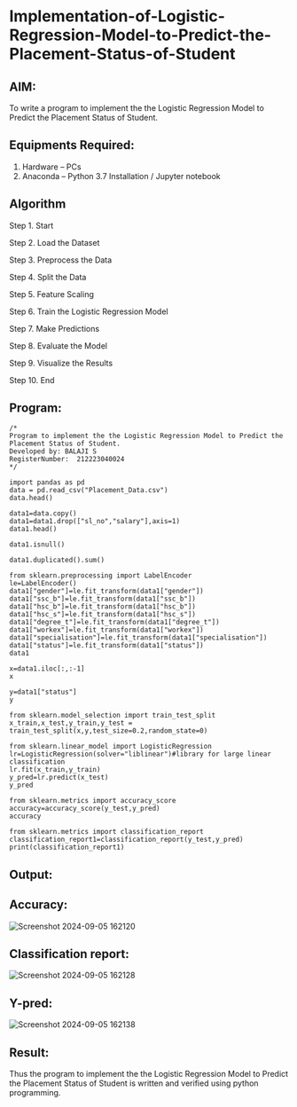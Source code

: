 # Implementation-of-Logistic-Regression-Model-to-Predict-the-Placement-Status-of-Student

## AIM:
To write a program to implement the the Logistic Regression Model to Predict the Placement Status of Student.

## Equipments Required:
1. Hardware – PCs
2. Anaconda – Python 3.7 Installation / Jupyter notebook

## Algorithm
Step 1. Start

Step 2. Load the Dataset

Step 3. Preprocess the Data

Step 4. Split the Data

Step 5. Feature Scaling

Step 6. Train the Logistic Regression Model

Step 7. Make Predictions

Step 8. Evaluate the Model

Step 9. Visualize the Results

Step 10. End

## Program:
```
/*
Program to implement the the Logistic Regression Model to Predict the Placement Status of Student.
Developed by: BALAJI S
RegisterNumber:  212223040024
*/

import pandas as pd
data = pd.read_csv("Placement_Data.csv")
data.head()

data1=data.copy()
data1=data1.drop(["sl_no","salary"],axis=1)
data1.head()

data1.isnull()

data1.duplicated().sum()

from sklearn.preprocessing import LabelEncoder
le=LabelEncoder()
data1["gender"]=le.fit_transform(data1["gender"])
data1["ssc_b"]=le.fit_transform(data1["ssc_b"])
data1["hsc_b"]=le.fit_transform(data1["hsc_b"])
data1["hsc_s"]=le.fit_transform(data1["hsc_s"])
data1["degree_t"]=le.fit_transform(data1["degree_t"])
data1["workex"]=le.fit_transform(data1["workex"])
data1["specialisation"]=le.fit_transform(data1["specialisation"])
data1["status"]=le.fit_transform(data1["status"])
data1

x=data1.iloc[:,:-1]
x

y=data1["status"]
y

from sklearn.model_selection import train_test_split
x_train,x_test,y_train,y_test = train_test_split(x,y,test_size=0.2,random_state=0)

from sklearn.linear_model import LogisticRegression
lr=LogisticRegression(solver="liblinear")#library for large linear classification
lr.fit(x_train,y_train)
y_pred=lr.predict(x_test)
y_pred

from sklearn.metrics import accuracy_score
accuracy=accuracy_score(y_test,y_pred)
accuracy

from sklearn.metrics import classification_report
classification_report1=classification_report(y_test,y_pred)
print(classification_report1)
```

## Output:
## Accuracy:
![Screenshot 2024-09-05 162120](https://github.com/user-attachments/assets/6b9aca63-4e6b-4e0b-a1fb-350d5e5d258a)
## Classification report:
![Screenshot 2024-09-05 162128](https://github.com/user-attachments/assets/3855a914-2c20-4703-aae8-a658f155d309)
## Y-pred:
![Screenshot 2024-09-05 162138](https://github.com/user-attachments/assets/f5374231-6443-4bd0-a3a4-94819b12c8c9)

## Result:
Thus the program to implement the the Logistic Regression Model to Predict the Placement Status of Student is written and verified using python programming.
